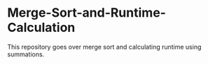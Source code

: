 # Merge-Sort-and-Runtime-Calculation
This repository goes over merge sort and calculating runtime using summations.
